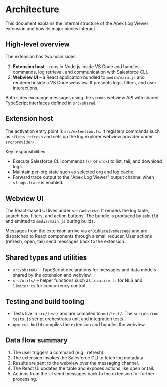 # Architecture

This document explains the internal structure of the Apex Log Viewer extension and how its major pieces interact.

## High-level overview

The extension has two main sides:

1. **Extension host** – runs in Node.js inside VS Code and handles commands, log retrieval, and communication with Salesforce CLI.
2. **Webview UI** – a React application bundled to `media/main.js` and rendered inside a VS Code webview. It presents logs, filters, and user interactions.

Both sides exchange messages using the `vscode` webview API with shared TypeScript interfaces defined in `src/shared`.

## Extension host

The activation entry point is `src/extension.ts`. It registers commands such as `sfLogs.refresh` and sets up the log explorer webview provider under `src/provider/`.

Key responsibilities:

- Execute Salesforce CLI commands (`sf` or `sfdx`) to list, tail, and download logs.
- Maintain per-org state such as selected org and log cache.
- Forward trace output to the "Apex Log Viewer" output channel when `sfLogs.trace` is enabled.

## Webview UI

The React-based UI lives under `src/webview/`. It renders the log table, search box, filters, and action buttons. The bundle is produced by `esbuild` and emitted to `media/main.js` during builds.

Messages from the extension arrive via `onDidReceiveMessage` and are dispatched to React components through a small reducer. User actions (refresh, open, tail) send messages back to the extension.

## Shared types and utilities

- `src/shared/` – TypeScript declarations for messages and data models shared by the extension and webview.
- `src/utils/` – helper functions such as `localize.ts` for NLS and `limiter.ts` for concurrency control.

## Testing and build tooling

- Tests live in `src/test/` and are compiled to `out/test/`. The `scripts/run-tests.js` script orchestrates unit and integration tests.
- `npm run build` compiles the extension and bundles the webview.

## Data flow summary

1. The user triggers a command (e.g., refresh).
2. The extension invokes the Salesforce CLI to fetch log metadata.
3. Results are sent to the webview over the messaging channel.
4. The React UI updates the table and exposes actions like open or tail.
5. Actions from the UI send messages back to the extension for further processing.
